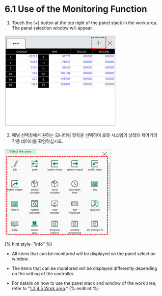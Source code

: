 # 6.1 Use of the Monitoring Function

1.	Touch the \[+\] button at the top right of the panel stack in the work area. The panel selection window will appear.

![](../.gitbook/assets/image%20%28384%29.png)

2.	패널 선택창에서 원하는 모니터링 항목을 선택하여 로봇 시스템의 상태와 제어기의 각종 데이터를 확인하십시오.

![](../.gitbook/assets/image%20%28383%29.png)

{% hint style="info" %}
* All items that can be monitored will be displayed on the panel selection window.
* 
  The items that can be monitored will be displayed differently depending on the setting of the controller.

* 
  For details on how to use the panel stack and window of the work area, refer to “[1.2.4.5 Work area](../1-robot-system/1-2-basic-usage/screen-of-the-hi6-tp/work-area.md).”
{% endhint %}







